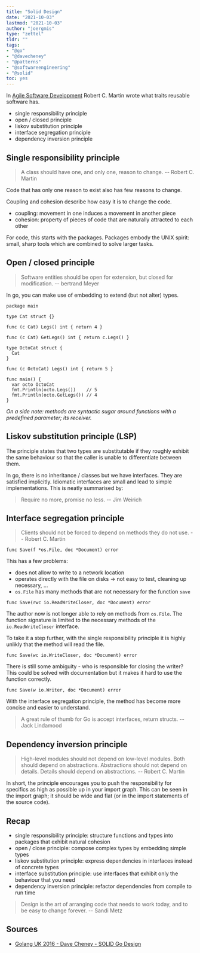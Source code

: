 ```yaml
---
title: "Solid Design"
date: "2021-10-03"
lastmod: "2021-10-03"
author: "joergmis"
type: "zettel"
tldr: ""
tags:
- "@go"
- "@davecheney"
- "@patterns"
- "@softwareengineering"
- "@solid"
toc: yes
---
```


In [Agile Software Development](https://www.orellfuessli.ch/shop/home/artikeldetails/ID39816885.html)
Robert C. Martin wrote what traits reusable software has.

- single responsibility principle
- open / closed principle
- liskov substitution principle
- interface segregation principle
- dependency inversion principle

## Single responsibility principle

> A class should have one, and only one, reason to change.
> -- Robert C. Martin

Code that has only one reason to exist also has few reasons to change.

Coupling and cohesion describe how easy it is to change the code.

- coupling: movement in one induces a movement in another piece
- cohesion: property of pieces of code that are naturally attracted to each 
  other

For code, this starts with the packages. Packages embody the UNIX spirit: 
small, sharp tools which are combined to solve larger tasks.

## Open / closed principle

> Software entities should be open for extension, but closed for modification.
> -- bertrand Meyer

In go, you can make use of embedding to extend (but not alter) types.

```
package main

type Cat struct {}

func (c Cat) Legs() int { return 4 }

func (c Cat) GetLegs() int { return c.Legs() }

type OctoCat struct {
  Cat
}

func (c OctoCat) Legs() int { return 5 }

func main() {
  var octo OctoCat
  fmt.Println(octo.Legs())    // 5
  fmt.Println(octo.GetLegs()) // 4
}
```

*On a side note: methods are syntactic sugar around functions with a predefined
parameter; its receiver.*

## Liskov substitution principle (LSP)

The principle states that two types are substitutable if they roughly exhibit
the same behaviour so that the caller is unable to differentiate between them.

In go, there is no inheritance / classes but we have interfaces. They are
satisfied implicitly. Idiomatic interfaces are small and lead to simple 
implementations. This is neatly summarised by:

> Require no more, promise no less.
> -- Jim Weirich

## Interface segregation principle

> Clients should not be forced to depend on methods they do not use.
> -- Robert C. Martin

```
func Save(f *os.File, doc *Document) error
```

This has a few problems:

- does not allow to write to a network location
- operates directly with the file on disks -> not easy to test, cleaning up 
  necessary, ...
- `os.File` has many methods that are not necessary for the function `save`

```
func Save(rwc io.ReadWriteCloser, doc *Document) error
```

The author now is not longer able to rely on methods from `os.File`. The
function signature is limited to the necessary methods of the 
`io.ReadWriteCloser` interface.

To take it a step further, with the single responsibility principle it is 
highly unlikly that the method will read the file. 

```
func Save(wc io.WriteCloser, doc *Document) error
```

There is still some ambiguity - who is responsible for closing the writer? This
could be solved with documentation but it makes it hard to use the function
correctly.

```
func Save(w io.Writer, doc *Document) error
```

With the interface segregation principle, the method has become more concise 
and easier to understand.

> A great rule of thumb for Go is accept interfaces, return structs.
> -- Jack Lindamood

## Dependency inversion principle

> High-level modules should not depend on low-level modules. Both should depend
> on abstractions. Abstractions should not depend on details. Details
> should depend on abstractions.
> -- Robert C. Martin

In short, the principle encourages you to push the responsibility for specifics
as high as possible up in your import graph. This can be seen in the import 
graph; it should be wide and flat (or in the import statements of the source 
code).

## Recap

- single responsibility principle: structure functions and types into packages
  that exhibit natural cohesion
- open / close principle: compose complex types by embedding simple types
- liskov substitution principle: express dependencies in interfaces instead of
  concrete types
- interface substitution principle: use interfaces that exhibit only the
  behaviour that you need
- dependency inversion principle: refactor dependencies from compile to run
  time

> Design is the art of arranging code that needs to work today, and to be easy
> to change forever.
> -- Sandi Metz

## Sources

- [Golang UK 2016 - Dave Cheney - SOLID Go Design](https://www.youtube.com/watch?v=zzAdEt3xZ1M)
